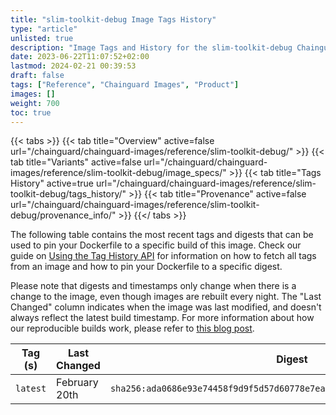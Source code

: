 ```yaml
---
title: "slim-toolkit-debug Image Tags History"
type: "article"
unlisted: true
description: "Image Tags and History for the slim-toolkit-debug Chainguard Image"
date: 2023-06-22T11:07:52+02:00
lastmod: 2024-02-21 00:39:53
draft: false
tags: ["Reference", "Chainguard Images", "Product"]
images: []
weight: 700
toc: true
---
```


{{< tabs >}}
{{< tab title="Overview" active=false url="/chainguard/chainguard-images/reference/slim-toolkit-debug/" >}}
{{< tab title="Variants" active=false url="/chainguard/chainguard-images/reference/slim-toolkit-debug/image_specs/" >}}
{{< tab title="Tags History" active=true url="/chainguard/chainguard-images/reference/slim-toolkit-debug/tags_history/" >}}
{{< tab title="Provenance" active=false url="/chainguard/chainguard-images/reference/slim-toolkit-debug/provenance_info/" >}}
{{</ tabs >}}

The following table contains the most recent tags and digests that can be used to pin your Dockerfile to a specific build of this image. Check our guide on [Using the Tag History API](/chainguard/chainguard-images/using-the-tag-history-api/) for information on how to fetch all tags from an image and how to pin your Dockerfile to a specific digest.

Please note that digests and timestamps only change when there is a change to the image, even though images are rebuilt every night. The "Last Changed" column indicates when the image was last modified, and doesn't always reflect the latest build timestamp. For more information about how our reproducible builds work, please refer to [this blog post](https://www.chainguard.dev/unchained/reproducing-chainguards-reproducible-image-builds).

| Tag (s)   | Last Changed  | Digest                                                                    |
|-----------|---------------|---------------------------------------------------------------------------|
|  `latest` | February 20th | `sha256:ada0686e93e74458f9d9f5d57d60778e7eaba3c30b00d3ab61898f56907a8be0` |

